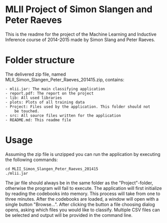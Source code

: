 MLII Project of Simon Slangen and Peter Raeves
==============================================

This is the readme for the project of the Machine Learning and Inductive
 Inference course of 2014-2015 made by Simon Slang and Peter Raeves.

Folder structure
================

The delivered zip file, named MLII_Simon_Slangen_Peter_Raeves_201415.zip,
contains:

	- mlii.jar: The main classifying application
	- report.pdf: The report on the project
	- lib: All used libraries
	- plots: Plots of all training data
	- Project: Files used by the application. This folder should not
		be touched.
	- src: All source files written for the application
	- README.md: This readme file

Usage
=====

Assuming the zip file is unzipped you can run the application by executing the
following commands:

	cd MLII_Simon_Slangen_Peter_Raeves_201415
	./mlii.jar
	
The jar file should always be in the same folder as the "Project"-folder, 
otherwise the program will fail to execute. The application will first
initialize by reading the codebooks into memory. This process will take from 
one to three minutes. After the codebooks are loaded, a window will open with
a single button "Browse...". After clicking the button a file choosing dialog
opens, asking which files you would like to classify. Multiple CSV files can be
selected and output will be provided in the command line.